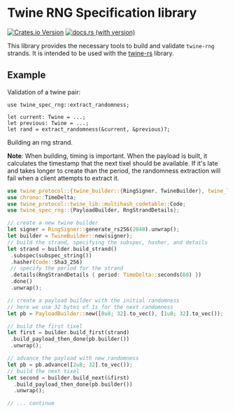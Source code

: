 # Twine RNG Specification library

[![Crates.io Version](https://img.shields.io/crates/v/twine_spec_rng)](https://crates.io/crates/twine_spec_rng)
[![docs.rs (with version)](https://img.shields.io/docsrs/twine_spec_rng/latest)](https://docs.rs/twine_spec_rng/latest/twine_spec_rng/)

This library provides the necessary tools to build and validate
`twine-rng` strands. It is intended to be used with the
[twine-rs](https://github.com/twine-protocol/twine-rs) library.

## Example

Validation of a twine pair:

```rs,ignore
use twine_spec_rng::extract_randomness;

let current: Twine = ...;
let previous: Twine = ...;
let rand = extract_randomness(&current, &previous)?;
```

Building an rng strand.

**Note**: When building, timing is important. When the payload
is built, it calculates the timestamp that the next tixel should
be available. If it's late and takes longer to create than the period,
the randomness extraction will fail when a client attempts to extract
it.

```rs
use twine_protocol::{twine_builder::{RingSigner, TwineBuilder}, twine_lib::crypto::PublicKey};
use chrono::TimeDelta;
use twine_protocol::twine_lib::multihash_codetable::Code;
use twine_spec_rng::{PayloadBuilder, RngStrandDetails};

// create a new twine builder
let signer = RingSigner::generate_rs256(2048).unwrap();
let builder = TwineBuilder::new(signer);
// build the strand, specifying the subspec, hasher, and details
let strand = builder.build_strand()
 .subspec(subspec_string())
 .hasher(Code::Sha3_256)
 // specify the period for the strand
 .details(RngStrandDetails { period: TimeDelta::seconds(60) })
 .done()
 .unwrap();

// create a payload builder with the initial randomness
// here we use 32 bytes of 1s for the next randomness
let pb = PayloadBuilder::new([0u8; 32].to_vec(), [1u8; 32].to_vec());

// build the first tixel
let first = builder.build_first(strand)
 .build_payload_then_done(pb.builder())
 .unwrap();

// advance the payload with new randomness
let pb = pb.advance([2u8; 32].to_vec());
// build the next tixel
let second = builder.build_next(&first)
  .build_payload_then_done(pb.builder())
  .unwrap();

// ... continue
```
